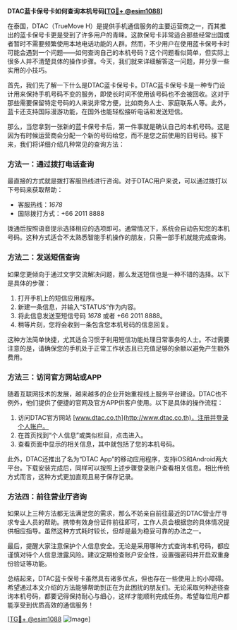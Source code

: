 **DTAC蓝卡保号卡如何查询本机号码[[TG💪+ @esim1088](https://t.me/s/esim1088)]**

在泰国，DTAC（TrueMove H）是提供手机通信服务的主要运营商之一，而其推出的蓝卡保号卡更是受到了许多用户的青睐。这款保号卡非常适合那些经常出国或者暂时不需要频繁使用本地电话功能的人群。然而，不少用户在使用蓝卡保号卡时可能会遇到一个问题——如何查询自己的本机号码？这个问题看似简单，但实际上很多人并不清楚具体的操作步骤。今天，我们就来详细解答这一问题，并分享一些实用的小技巧。

首先，我们先了解一下什么是DTAC蓝卡保号卡。DTAC蓝卡保号卡是一种专门设计用来保持手机号码不变的服务，即使长时间不使用该号码也不会被回收。这对于那些需要保留特定号码的人来说非常方便，比如商务人士、家庭联系人等。此外，蓝卡还支持国际漫游功能，在国外也能轻松接听电话和发送短信。

那么，当您拿到一张新的蓝卡保号卡后，第一件事就是确认自己的本机号码。这是因为有时候运营商会分配一个新的号码给您，而不是您之前使用的旧号码。接下来，我们将详细介绍几种常见的查询方法：

### 方法一：通过拨打电话查询

最直接的方式就是拨打客服热线进行咨询。对于DTAC用户来说，可以通过拨打以下号码来获取帮助：
- 客服热线：*1678*
- 国际拨打方式：+66 2011 8888

拨通后按照语音提示选择相应的选项即可。通常情况下，系统会自动告知您的本机号码。这种方式适合不太熟悉智能手机操作的朋友，只需一部手机就能完成查询。

### 方法二：发送短信查询

如果您更倾向于通过文字交流解决问题，那么发送短信也是一种不错的选择。以下是具体的步骤：
1. 打开手机上的短信应用程序。
2. 新建一条信息，并输入“STATUS”作为内容。
3. 将此信息发送至短信号码 *1678* 或者 +66 2011 8888。
4. 稍等片刻，您将会收到一条包含您本机号码的信息回复。

这种方法简单快捷，尤其适合习惯于利用短信功能处理日常事务的人士。不过需要注意的是，请确保您的手机处于正常工作状态且已充值足够的余额以避免产生额外费用。

### 方法三：访问官方网站或APP

随着互联网技术的发展，越来越多的企业开始重视线上服务平台建设。DTAC也不例外，他们提供了便捷的官网及官方APP供客户使用。以下是具体的操作流程：
1. 访问DTAC官方网站 [www.dtac.co.th](http://www.dtac.co.th)，注册并登录个人账户。
2. 在首页找到“个人信息”或类似栏目，点击进入。
3. 查看页面中显示的相关信息，其中就包括了您的本机号码。

此外，DTAC还推出了名为“DTAC App”的移动应用程序，支持iOS和Android两大平台。下载安装完成后，同样可以按照上述步骤登录账户查看相关信息。相比传统方式而言，这种方式更加直观且易于保存记录。

### 方法四：前往营业厅咨询

如果以上三种方法都无法满足您的需求，那么不妨亲自前往最近的DTAC营业厅寻求专业人员的帮助。携带有效身份证件前往即可，工作人员会根据您的具体情况提供相应指导。虽然这种方式耗时较长，但却是最为稳妥可靠的办法之一。

最后，提醒大家注意保护个人信息安全。无论是采用哪种方式查询本机号码，都应谨慎对待个人信息泄露风险。建议定期检查账户安全性，设置强密码并开启双重身份验证等功能。

总结起来，DTAC蓝卡保号卡虽然具有诸多优点，但也存在一些使用上的小障碍。希望通过本文介绍的方法能够帮助到正在为此困扰的朋友们。无论采取何种途径查询本机号码，都要记得保持耐心与细心，这样才能顺利完成任务。希望每位用户都能享受到优质高效的通信服务！

[[TG💪+ @esim1088](https://t.me/s/esim1088) ![Image](https://i.postimg.cc/4NQfJmqS/Snipaste-2025-05-13-00-14-12.png)]
